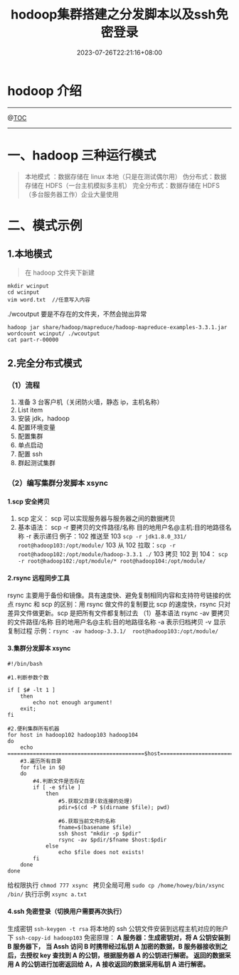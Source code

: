 ﻿---
title: "hodoop集群搭建之分发脚本以及ssh免密登录"
date: 2023-07-26T22:21:16+08:00
draft: false
---

# hodoop 介绍

---

@[TOC](文章目录)

---

# 一、hadoop 三种运行模式

> 本地模式 ：数据存储在 linux 本地（只是在测试偶尔用）
> 伪分布式：数据存储在 HDFS（一台主机模拟多主机）
> 完全分布式：数据存储在 HDFS（多台服务器工作）企业大量使用

# 二、模式示例

## 1.本地模式

> 在 hadoop 文件夹下新建

```linux
mkdir wcinput
cd wcinput
vim word.txt  //任意写入内容
```

./wcoutput 要是不存在的文件夹，不然会抛出异常

```linux
hadoop jar share/hadoop/mapreduce/hadoop-mapreduce-examples-3.3.1.jar wordcount wcinput/ ./wcoutput
cat part-r-00000
```

## 2.完全分布式模式

### （1）流程

1.  准备 3 台客户机（关闭防火墙，静态 ip，主机名称）
2.  List item
3.  安装 jdk，hadoop
4.  配置环境变量
5.  配置集群
6.  单点启动
7.  配置 ssh
8.  群起测试集群

### （2）编写集群分发脚本 xsync

#### 1.scp 安全拷贝

1.  scp 定义：
    scp 可以实现服务器与服务器之间的数据拷贝
2.  基本语法：
    scp -r 要拷贝的文件路径/名称 目的地用户名@主机:目的地路径名称
    -r 表示递归
    例子：102 推送至 103 `scp -r jdk1.8.0_331/ root@hadoop103:/opt/module/`
    103 从 102 拉取：`scp -r root@hadoop102:/opt/module/hadoop-3.3.1 ./`
    103 拷贝 102 到 104：
    `scp -r root@hadoop102:/opt/module/* root@hadoop104:/opt/module/`

#### 2.rsync 远程同步工具

rsync 主要用于备份和镜像。具有速度快、避免复制相同内容和支持符号链接的优点
rsync 和 scp 的区别：用 rsync 做文件的复制要比 scp 的速度快，rsync 只对差异文件做更新。scp 是把所有文件都复制过去
（1）基本语法
rsync -av 要拷贝的文件路径/名称 目的地用户名@主机:目的地路径名称
-a 表示归档拷贝
-v 显示复制过程
示例：`rsync -av hadoop-3.3.1/  root@hadoop103:/opt/module/`

#### 3.集群分发脚本 xsync

```shell
#!/bin/bash

#1.判断参数个数

if [ $# -lt 1 ]
	then
		echo not enough argument!
	exit;
fi

#2.便利集群所有机器
for host in hadoop102 hadoop103 hadoop104
do
	echo ===========================================$host==========================
	#3.遍历所有目录
	for file in $@
	do
		#4.判断文件是否存在
		if [ -e $file ]
			then
				#5.获取父目录(软连接的处理)
				pdir=$(cd -P $(dirname $file); pwd)

				#6.获取当前文件的名称
				fname=$(basename $file)
				ssh $host "mkdir -p $pdir"
				rsync -av $pdir/$fname $host:$pdir
			else
				echo $file does not exists!
		fi
	done
done
```

给权限执行
`chmod 777 xsync `
拷贝全局可用
`sudo cp /home/howey/bin/xsync /bin/`
执行示例
`xsync a.txt`

#### 4.ssh 免密登录（切换用户需要再次执行）

生成密钥
`ssh-keygen -t rsa`
将本地的 ssh 公钥文件安装到远程主机对应的账户下
`ssh-copy-id hadoop103`
免密原理：
**A 服务器：生成密钥对，将 A 公钥安装到 B 服务器下，
当 Assh 访问 B 时携带经过私钥 A 加密的数据，B 服务器接收到之后，去授权 key 查找到 A 的公钥，根据服务器 A 的公钥进行解密。
返回的数据采用 A 的公钥进行加密返回给 A，A 接收返回的数据采用私钥 A 进行解密。**
